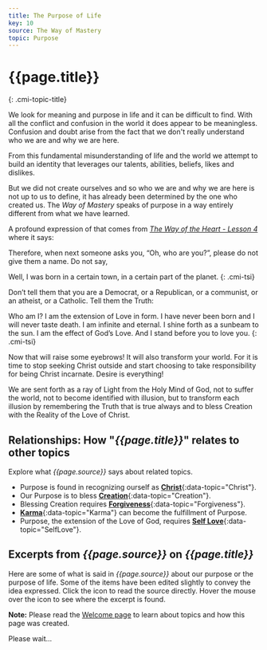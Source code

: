 ```yaml
---
title: The Purpose of Life
key: 10
source: The Way of Mastery
topic: Purpose
---
```


# {{page.title}}
{: .cmi-topic-title}

We look for meaning and purpose in life and it can be difficult to find. With
all the conflict and confusion in the world it does appear to be meaningless.
Confusion and doubt arise from the fact that we don't really understand who we
are and why we are here.

From this fundamental misunderstanding of life and the world we attempt to
build an identity that leverages our talents, abilities, beliefs, likes and
dislikes. 

But we did not create ourselves and so who we are and why we are here is not up
to us to define, it has already been determined by the one who created us. The
*Way of Mastery* speaks of purpose in a way entirely different from what we
have learned.

A profound expression of that comes from [*The Way of the Heart - Lesson
4*](/t/wom/woh/l04/?tnav=p12&topic=Purpose) where it says:

<div markdown="1" class="excerpt">

Therefore, when next someone asks you, “Oh, who are you?”, please do not give
them a name. Do not say,

Well, I was born in a certain town, in a certain part of the planet.
{: .cmi-tsi}

Don’t tell them that you are a Democrat, or a Republican, or a communist, or an
atheist, or a Catholic. Tell them the Truth:

Who am I? I am the extension of Love in form. I have never been born and I will
never taste death. I am infinite and eternal. I shine forth as a sunbeam to the
sun. I am the effect of God’s Love. And I stand before you to love you.
{: .cmi-tsi}

Now that will raise some eyebrows! It will also transform your world. For it is
time to stop seeking Christ outside and start choosing to take responsibility
for being Christ incarnate. Desire is everything!

</div>

We are sent forth as a ray of Light from the Holy Mind of God, not to suffer
the world, not to become identified with illusion, but to transform each
illusion by remembering the Truth that is true always and to bless Creation
with the Reality of the Love of Christ.

## Relationships: How "*{{page.title}}*" relates to other topics

Explore what *{{page.source}}* says about related topics.

* Purpose is found in recognizing ourself as [**Christ**](/t/wom/topics/christ/){:data-topic="Christ"}.
* Our Purpose is to bless [**Creation**](/t/wom/topics/creation/){:data-topic="Creation"}.
* Blessing Creation requires [**Forgiveness**](/t/wom/topics/forgiveness/){:data-topic="Forgiveness"}.
* [**Karma**](/t/wom/topics/karma/){:data-topic="Karma"} can become the fulfillment of Purpose.
* Purpose, the extension of the Love of God, requires [**Self Love**](/t/wom/topics/selflove/){:data-topic="SelfLove"}.

## Excerpts from *{{page.source}}* on *{{page.title}}*

Here are some of what is said in *{{page.source}}* about our purpose or the purpose of life. Some
of the items have been edited slightly to convey the idea expressed. Click the <i class="linkify icon"></i>
icon to read the source directly. Hover the mouse over the icon to see where the excerpt is found.

**Note:** Please read the [Welcome page](/t/wom/topics/welcome/) to learn about topics and how this page
was created.

<div class="ui basic segments topic-summary-list">
  <div class="ui loading segment">
    <p>Please wait...</p>
  </div>
</div>

